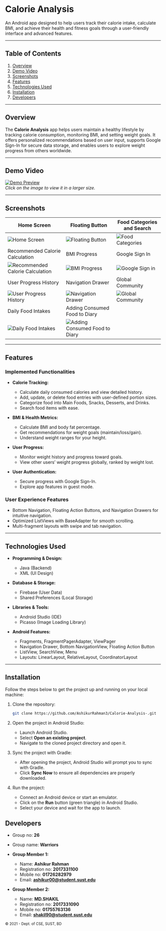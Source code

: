 # **Calorie Analysis**

An Android app designed to help users track their calorie intake, calculate BMI, and achieve their health and fitness goals through a user-friendly interface and advanced features.

---

## **Table of Contents**

1. [Overview](#overview) 
2. [Demo Video](#demo-video) 
3. [Screenshots](#screenshots)  
4. [Features](#features)  
5. [Technologies Used](#technologies-used) 
6. [Installation](#installation)   
7. [Developers](#developers)   


---

## **Overview**

The **Calorie Analysis** app helps users maintain a healthy lifestyle by tracking calorie consumption, monitoring BMI, and setting weight goals. It offers personalized recommendations based on user input, supports Google Sign-In for secure data storage, and enables users to explore weight progress from others worldwide.

---

## **Demo Video**
[![Demo Preview](./screenshots/calorie_analysis_small.gif)](./screenshots/calorie_analysis_large.gif)  
*Click on the image to view it in a larger size.*

---

## **Screenshots**


| Home Screen | Floating Button | Food Categories and Search |
|-------------|-----------------|----------------------------|
| ![Home Screen](images/dashboard_norml_weight.png) | ![Floating Button](images/plus_button_options.png) | ![Food Categories](images/dashboard_main_foods.png) |
| Recommended Calorie Calculation | BMI Progress | Google Sign In |
| ![Recommended Calorie Calculation](images/recommending_calorie_goal.png) | ![BMI Progress](images/bmi_and_stardand_weight.png) | ![Google Sign in](images/Sign_in_Screen.png) |
| User Progress History | Navigation Drawer | Global Community |
| ![User Progress History](images/weight_history.png) | ![Navigation Drawer](images/navigation_drawer.png) | ![Global Community](images/global_users.png) |
| Daily Food Intakes | Adding Consumed Food to Diary |
| ![Daily Food Intakes](images/today_diary.png) | ![Adding Consumed Food to Diary](images/add_to_diary_from_foods.png) |


---


## **Features**

### **Implemented Functionalities**
- **Calorie Tracking:**  
  - Calculate daily consumed calories and view detailed history.  
  - Add, update, or delete food entries with user-defined portion sizes.  
  - Categorize food into Main Foods, Snacks, Desserts, and Drinks.  
  - Search food items with ease.  

- **BMI & Health Metrics:**  
  - Calculate BMI and body fat percentage.  
  - Get recommendations for weight goals (maintain/loss/gain).  
  - Understand weight ranges for your height.  

- **User Progress:**  
  - Monitor weight history and progress toward goals.  
  - View other users’ weight progress globally, ranked by weight lost.  

- **User Authentication:**  
  - Secure progress with Google Sign-In.  
  - Explore app features in guest mode.  

### **User Experience Features**
- Bottom Navigation, Floating Action Buttons, and Navigation Drawers for intuitive navigation.  
- Optimized ListViews with BaseAdapter for smooth scrolling.  
- Multi-fragment layouts with swipe and tab navigation.  

---



## **Technologies Used**

- **Programming & Design:**  
  - Java (Backend)  
  - XML (UI Design)  

- **Database & Storage:**  
  - Firebase (User Data)  
  - Shared Preferences (Local Storage)  

- **Libraries & Tools:**  
  - Android Studio (IDE)  
  - Picasso (Image Loading Library)  

- **Android Features:**  
  - Fragments, FragmentPagerAdapter, ViewPager  
  - Navigation Drawer, Bottom NavigationView, Floating Action Button  
  - ListView, SearchView, Menu  
  - Layouts: LinearLayout, RelativeLayout, CoordinatorLayout  

---


## **Installation**

Follow the steps below to get the project up and running on your local machine:

1. Clone the repository:
   ```bash
   git clone https://github.com/AshikurRahman3/Calorie-Analysis-.git

2. Open the project in Android Studio:

    - Launch Android Studio.
    - Select **Open an existing project**.
    - Navigate to the cloned project directory and open it.
3. Sync the project with Gradle:

    - After opening the project, Android Studio will prompt you to sync with Gradle.
    - Click **Sync Now** to ensure all dependencies are properly downloaded.
4. Run the project:

    - Connect an Android device or start an emulator.
    - Click on the **Run** button (green triangle) in Android Studio.
    - Select your device and wait for the app to launch.



## **Developers**

- Group no: **26**
- Group name: **Warriors**


- **Group Member 1:**

  - Name: **Ashikur Rahman**
  - Registration no: **2017331100**
  - Mobile no: **01726282979**
  - Email: **ashikur00@student.sust.edu**
- **Group Member 2:**
  - Name: **MD.SHAKIL**
  - Registration no: **2017331090**
  - Mobile no: **01755763136**
  - Email: **shakil90@student.sust.edu**

<small>&copy; 2021 - Dept. of CSE, SUST, BD</small>
